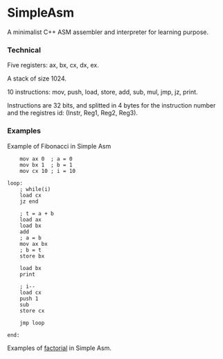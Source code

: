 SimpleAsm
=========

A minimalist C++ ASM assembler and interpreter for learning purpose.

### Technical

Five registers: ax, bx, cx, dx, ex.

A stack of size 1024.

10 instructions: mov, push, load, store, add, sub, mul, jmp, jz, print.

Instructions are 32 bits, and splitted in 4 bytes for the instruction number
and the registres id: (Instr, Reg1, Reg2, Reg3).

### Examples

Example of Fibonacci in Simple Asm
```
	mov ax 0  ; a = 0
	mov bx 1  ; b = 1
	mov cx 10 ; i = 10

loop:
	; while(i)
	load cx
	jz end
	
	; t = a + b
	load ax
	load bx
	add
	; a = b
	mov ax bx
	; b = t
	store bx
	
	load bx
	print

	; i--
	load cx
	push 1
	sub
	store cx
	
	jmp loop

end:

```

Examples of [factorial](Examples/Factorial.txt) in Simple Asm.
